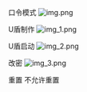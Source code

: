 口令模式
![img.png](img.png)

U盾制作
![img_1.png](img_1.png)

U盾启动
![img_2.png](img_2.png)

改密
![img_3.png](img_3.png)

重置
不允许重置

